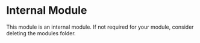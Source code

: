 # Internal Module

This module is an internal module.
If not required for your module, consider deleting the modules folder.

<!-- terraform-docs output will go here -->
<!-- BEGINNING OF PRE-COMMIT-TERRAFORM DOCS HOOK -->

<!-- END OF PRE-COMMIT-TERRAFORM DOCS HOOK -->

